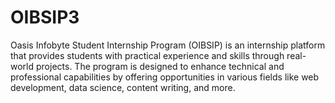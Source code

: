 # OIBSIP3
Oasis Infobyte Student Internship Program (OIBSIP) is an internship platform that provides students with practical experience and skills through real-world projects. The program is designed to enhance technical and professional capabilities by offering opportunities in various fields like web development, data science, content writing, and more.
